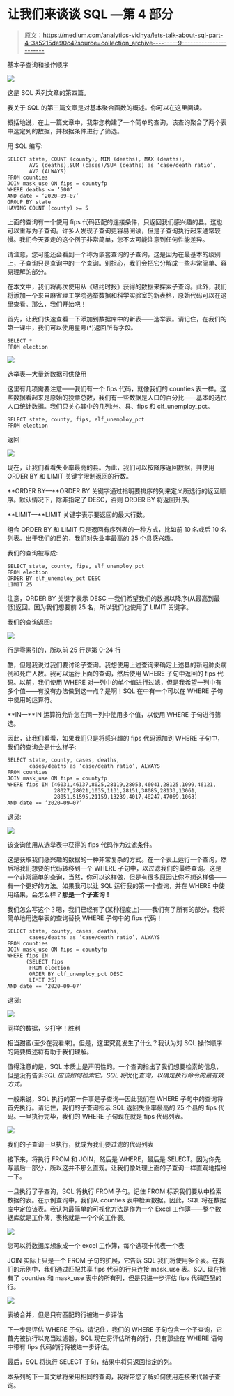 # 让我们来谈谈 SQL —第 4 部分

> 原文：<https://medium.com/analytics-vidhya/lets-talk-about-sql-part-4-3a5215de90c4?source=collection_archive---------9----------------------->

基本子查询和操作顺序

![](img/6b8b5c604470e1f68c5c70bc9b7829f9.png)

这是 SQL 系列文章的第四篇。

我关于 SQL 的第三篇文章是对基本聚合函数的概述。你可以在这里阅读。

概括地说，在上一篇文章中，我带您构建了一个简单的查询，该查询聚合了两个表中选定列的数据，并根据条件进行了筛选。

用 SQL 编写:

```
SELECT state, COUNT (county), MIN (deaths), MAX (deaths), 
       AVG (deaths),SUM (cases)/SUM (deaths) as ‘case/death ratio’,
       AVG (ALWAYS)
FROM counties
JOIN mask_use ON fips = countyfp
WHERE deaths <= ‘500’
AND date = ‘2020–09–07’
GROUP BY state
HAVING COUNT (county) >= 5
```

上面的查询有一个使用 fips 代码匹配的连接条件，只返回我们感兴趣的县。这也可以重写为子查询。许多人发现子查询更容易阅读，但是子查询执行起来通常较慢。我们今天要走的这个例子非常简单，您不太可能注意到任何性能差异。

请注意，您可能还会看到一个称为嵌套查询的子查询，这是因为在最基本的级别上，子查询只是查询中的一个查询。别担心，我们会把它分解成一些非常简单、容易理解的部分。

在本文中，我们将再次使用从《纽约时报》获得的数据来探索子查询。此外，我们将添加一个来自麻省理工学院选举数据和科学实验室的新表格，原始代码可以在这里查看[。](https://github.com/aspotter99/SQL_talk)那么，我们开始吧！

首先，让我们快速查看一下添加到数据库中的新表——选举表。请记住，在我们的第一课中，我们可以使用星号(*)返回所有字段。

```
SELECT *
FROM election
```

![](img/00af564d4101feab19446bea05751f85.png)

选举表—大量新数据可供使用

这里有几项需要注意——我们有一个 fips 代码，就像我们的 counties 表一样。这些数据看起来是原始的投票总数，我们有一些数据是人口的百分比——基本的选民人口统计数据。我们只关心其中的几列:州、县、fips 和 clf_unemploy_pct。

```
SELECT state, county, fips, elf_unemploy_pct
FROM election
```

返回

![](img/920539499f043f7fbe2dc2ced996879b.png)

现在，让我们看看失业率最高的县。为此，我们可以按降序返回数据，并使用 ORDER BY 和 LIMIT 关键字限制返回的行数。

**ORDER BY—**ORDER BY 关键字通过指明要排序的列来定义所选行的返回顺序。默认情况下，除非指定了 DESC，否则 ORDER BY 将返回升序。

**LIMIT—**LIMIT 关键字表示要返回的最大行数。

组合 ORDER BY 和 LIMIT 只是返回有序列表的一种方式，比如前 10 名或后 10 名列表。出于我们的目的，我们对失业率最高的 25 个县感兴趣。

我们的查询被写成:

```
SELECT state, county, fips, elf_unemploy_pct
FROM election
ORDER BY elf_unemploy_pct DESC
LIMIT 25
```

注意，ORDER BY 关键字表示 DESC —我们希望我们的数据以降序(从最高到最低)返回。因为我们想要前 25 名，所以我们也使用了 LIMIT 关键字。

我们的查询返回:

![](img/3af26131c9e4a1627ffc9918a98752af.png)

行是零索引的，所以前 25 行是第 0-24 行

酷，但是我说过我们要讨论子查询。我想使用上述查询来确定上述县的新冠肺炎病例和死亡人数。我可以运行上面的查询，然后使用 WHERE 子句中返回的 fips 代码。以前，我们使用 WHERE 对一列中的单个值进行过滤，但是我希望一列中有多个值——有没有办法做到这一点？是啊！SQL 在中有一个可以在 WHERE 子句中使用的运算符。

**IN—**IN 运算符允许您在同一列中使用多个值，以使用 WHERE 子句进行筛选。

因此，让我们看看，如果我们只是将感兴趣的 fips 代码添加到 WHERE 子句中，我们的查询会是什么样子:

```
SELECT state, county, cases, deaths, 
       cases/deaths as ‘case/death ratio’, ALWAYS
FROM counties
JOIN mask_use ON fips = countyfp
WHERE fips IN (46031,46137,8025,28119,28053,46041,28125,1099,46121,
               28027,28021,1035,1131,28151,38085,28133,13061,
               28051,51595,21159,13239,4017,48247,47069,1063)
AND date == ‘2020–09–07’
```

退货:

![](img/139813fbf43a46cd7d45320b40bf4ec5.png)

该查询使用从选举表中获得的 fips 代码作为过滤条件。

这是获取我们感兴趣的数据的一种非常复杂的方式。在一个表上运行一个查询，然后将我们想要的代码转移到一个 WHERE 子句中，以过滤我们的最终查询。这是一个非常简单的查询，当然，你可以这样做，但是有很多原因让你不想这样做——有一个更好的方法。如果我可以让 SQL 运行我的第一个查询，并在 WHERE 中使用结果，会怎么样？**那是一个子查询！**

我们怎么写这个？嗯，我们已经有了(某种程度上)——我们有了所有的部分。我将简单地用选举表的查询替换 WHERE 子句中的 fips 代码！

```
SELECT state, county, cases, deaths, 
       cases/deaths as ‘case/death ratio’, ALWAYS
FROM counties
JOIN mask_use ON fips = countyfp
WHERE fips IN 
      (SELECT fips
       FROM election
       ORDER BY clf_unemploy_pct DESC
       LIMIT 25)
AND date == ‘2020–09–07’
```

退货:

![](img/255e1bc4ba0ec087750719ef1271a9ea.png)

同样的数据，少打字！胜利

相当甜蜜(至少在我看来)。但是，这里究竟发生了什么？我认为对 SQL 操作顺序的简要概述将有助于我们理解。

值得注意的是，SQL 本质上是声明性的。一个查询指出了我们想要检索的信息，但是没有告诉*SQL 应该如何检索它。SQL 将*优化*查询，以确定执行命令的最有效方式。*

一般来说，SQL 执行的第一件事是子查询—因此我们在 WHERE 子句中的查询将首先执行。请记住，我们的子查询指示 SQL 返回失业率最高的 25 个县的 fips 代码。一旦执行完毕，我们的 WHERE 子句现在就是 fips 代码列表。

![](img/060fd2264abd34f27869160f9793ef10.png)

我们的子查询一旦执行，就成为我们要过滤的代码列表

接下来，将执行 FROM 和 JOIN，然后是 WHERE，最后是 SELECT。因为你先写最后一部分，所以这并不那么直观。让我们像处理上面的子查询一样直观地描绘一下。

一旦执行了子查询，SQL 将执行 FROM 子句。记住 FROM 标识我们要从中检索数据的表。在示例查询中，我们从 counties 表中检索数据。因此，SQL 将在数据库中定位该表。我认为最简单的可视化方法是作为一个 Excel 工作簿——整个数据库就是工作簿，表格就是一个个的工作表。

![](img/a43101dad0129f6a10ae5edac779b957.png)

您可以将数据库想象成一个 excel 工作簿，每个选项卡代表一个表

JOIN 实际上只是一个 FROM 子句的扩展，它告诉 SQL 我们将使用多个表。在我们的示例中，我们通过匹配共享 fips 代码的行来连接 mask_use 表。SQL 现在拥有了 counties 和 mask_use 表中的所有列，但是只进一步评估 fips 代码匹配的行。

![](img/c9901c127d8ca2e5a94ece97015e5333.png)

表被合并，但是只有匹配的行被进一步评估

下一步是评估 WHERE 子句。请记住，我们的 WHERE 子句包含一个子查询，它首先被执行以充当过滤器。SQL 现在将评估所有的行，只有那些在 WHERE 语句中带有 fips 代码的行将被进一步评估。

最后，SQL 将执行 SELECT 子句，结果中将只返回指定的列。

本系列的下一篇文章将采用相同的查询，我将带您了解如何使用连接来代替子查询。